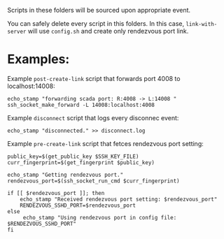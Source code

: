 Scripts in these folders will be sourced upon appropriate event. 

You can safely delete every script in this folders. In this case, `link-with-server` will use `config.sh` and create only rendezvous port link.

# Examples: 

Example `post-create-link` script that forwards port 4008 to localhost:14008: 

    echo_stamp "forwarding scada port: R:4008 -> L:14008 "
    ssh_socket_make_forward -L 14008:localhost:4008

Example `disconnect` script that logs every disconnec event: 

    echo_stamp "disconnected." >> disconnect.log

Example `pre-create-link` script that fetces rendezvous port setting: 

    public_key=$(get_public_key $SSH_KEY_FILE)
    curr_fingerprint=$(get_fingerprint $public_key)

    echo_stamp "Getting rendezvous port."
    rendezvous_port=$(ssh_socket_run_cmd $curr_fingerprint)

    if [[ $rendezvous_port ]]; then
        echo_stamp "Received rendezvous port setting: $rendezvous_port"
        RENDEZVOUS_SSHD_PORT=$rendezvous_port
    else
         echo_stamp "Using rendezvous port in config file: $RENDEZVOUS_SSHD_PORT"
    fi


